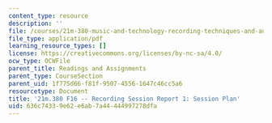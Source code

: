 ```yaml
---
content_type: resource
description: ''
file: /courses/21m-380-music-and-technology-recording-techniques-and-audio-production-fall-2016/636c74339e62e6ab7a44444997278dfa_MIT21M_380F16_assn_sr1.pdf
file_type: application/pdf
learning_resource_types: []
license: https://creativecommons.org/licenses/by-nc-sa/4.0/
ocw_type: OCWFile
parent_title: Readings and Assignments
parent_type: CourseSection
parent_uid: 1f775d66-f81f-9507-4556-1647c46cc5a6
resourcetype: Document
title: '21m.380 F16 -- Recording Session Report 1: Session Plan'
uid: 636c7433-9e62-e6ab-7a44-444997278dfa
---
```

